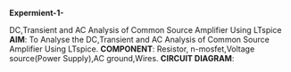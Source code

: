 **Expermient-1-**  

DC,Transient and AC Analysis of Common Source Amplifier Using LTspice
**AIM**:
To Analyse the DC,Transient and AC Analysis of Common Source Amplifier Using LTspice.
**COMPONENT**:
Resistor, n-mosfet,Voltage source(Power Supply),AC ground,Wires.
**CIRCUIT DIAGRAM**:
